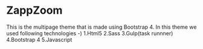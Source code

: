 # ZappZoom
This is the multipage theme that is made using Bootstrap 4.
In this theme we used following technologies -)
1.Html5
2.Sass
3.Gulp(task runnner)
4.Bootstrap 4
5.Javascript

